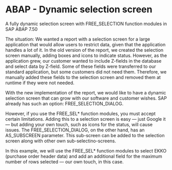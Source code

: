 # ABAP - Dynamic selection screen
A fully dynamic selection screen with FREE_SELECTION function modules in SAP ABAP 7.50

The situation: We wanted a report with a selection screen for a large application that would allow users to restrict data, given that the application handles a lot of it. In the old version of the report, we created the selection screen manually, adding boxes and icons to indicate status. However, as the application grew, our customer wanted to include Z-fields in the database and select data by Z-field. Some of these fields were transferred to our standard application, but some customers did not need them. Therefore, we manually added these fields to the selection screen and removed them at runtime if they were not needed.

With the new implementation of the report, we would like to have a dynamic selection screen that can grow with our software and customer wishes. SAP already has such an option: FREE_SELECTION_DIALOG.

However, if you use the FREE_SEL* function modules, you must accept certain limitations. Adding this to a selection screen is easy — just Google it — but adding your own touch, such as icons for the status, will cause issues. The FREE_SELECTION_DIALOG, on the other hand, has an AS_SUBSCREEN parameter. This sub-screen can be added to the selection screen along with other own sub-selectino-screens.

In this example, we will use the FREE_SEL* function modules to select EKKO (purchase order header data) and add an additional field for the maximum number of rows selected — our own touch, in this case.
